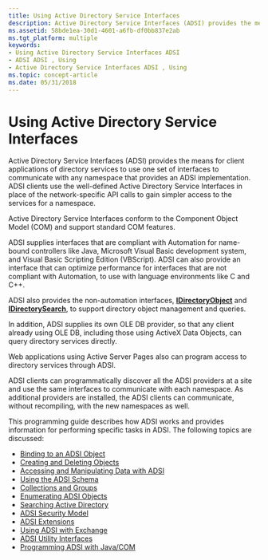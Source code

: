 ```yaml
---
title: Using Active Directory Service Interfaces
description: Active Directory Service Interfaces (ADSI) provides the means for client applications of directory services to use one set of interfaces to communicate with any namespace that provides an ADSI implementation.
ms.assetid: 58bde1ea-30d1-4601-a6fb-df0bb837e2ab
ms.tgt_platform: multiple
keywords:
- Using Active Directory Service Interfaces ADSI
- ADSI ADSI , Using
- Active Directory Service Interfaces ADSI , Using
ms.topic: concept-article
ms.date: 05/31/2018
---
```


# Using Active Directory Service Interfaces

Active Directory Service Interfaces (ADSI) provides the means for client applications of directory services to use one set of interfaces to communicate with any namespace that provides an ADSI implementation. ADSI clients use the well-defined Active Directory Service Interfaces in place of the network-specific API calls to gain simpler access to the services for a namespace.

Active Directory Service Interfaces conform to the Component Object Model (COM) and support standard COM features.

ADSI supplies interfaces that are compliant with Automation for name-bound controllers like Java, Microsoft Visual Basic development system, and Visual Basic Scripting Edition (VBScript). ADSI can also provide an interface that can optimize performance for interfaces that are not compliant with Automation, to use with language environments like C and C++.

ADSI also provides the non-automation interfaces, [**IDirectoryObject**](/windows/desktop/api/Iads/nn-iads-idirectoryobject) and [**IDirectorySearch**](/windows/desktop/api/Iads/nn-iads-idirectorysearch), to support directory object management and queries.

In addition, ADSI supplies its own OLE DB provider, so that any client already using OLE DB, including those using ActiveX Data Objects, can query directory services directly.

Web applications using Active Server Pages also can program access to directory services through ADSI.

ADSI clients can programmatically discover all the ADSI providers at a site and use the same interfaces to communicate with each namespace. As additional providers are installed, the ADSI clients can communicate, without recompiling, with the new namespaces as well.

This programming guide describes how ADSI works and provides information for performing specific tasks in ADSI. The following topics are discussed:

-   [Binding to an ADSI Object](binding-to-an-adsi-object.md)
-   [Creating and Deleting Objects](creating-and-deleting-objects.md)
-   [Accessing and Manipulating Data with ADSI](accessing-and-manipulating-data-with-adsi.md)
-   [Using the ADSI Schema](using-the-adsi-schema.md)
-   [Collections and Groups](collections-and-groups.md)
-   [Enumerating ADSI Objects](enumerating-adsi-objects.md)
-   [Searching Active Directory](searching-active-directory.md)
-   [ADSI Security Model](adsi-security-model.md)
-   [ADSI Extensions](adsi-extensions.md)
-   [Using ADSI with Exchange](using-adsi-with-exchange.md)
-   [ADSI Utility Interfaces](adsi-utility-interfaces.md)
-   [Programming ADSI with Java/COM](programming-adsi-with-javacom.md)

 

 




